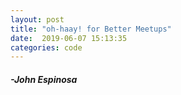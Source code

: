 ```yaml
---
layout: post
title: "oh-haay! for Better Meetups"
date:  2019-06-07 15:13:35
categories: code
---
```



#### _-John Espinosa_  